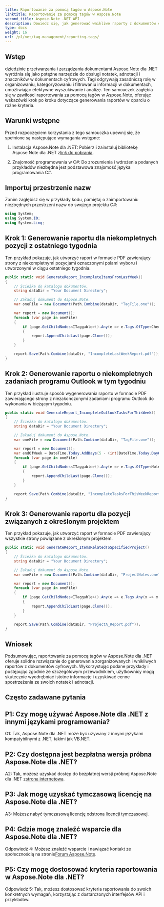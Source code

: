 ```yaml
---
title: Raportowanie za pomocą tagów w Aspose.Note
linktitle: Raportowanie za pomocą tagów w Aspose.Note
second_title: Aspose.Note .NET API
description: Dowiedz się, jak generować wnikliwe raporty z dokumentów cyfrowych za pomocą Aspose.Note dla .NET. Dostarczono przewodnik krok po kroku.
type: docs
weight: 16
url: /pl/net/tag-management/reporting-tags/
---
```

## Wstęp

dziedzinie przetwarzania i zarządzania dokumentami Aspose.Note dla .NET wyróżnia się jako potężne narzędzie do obsługi notatek, adnotacji i znaczników w dokumentach cyfrowych. Tagi odgrywają zasadniczą rolę w organizowaniu, kategoryzowaniu i filtrowaniu informacji w dokumentach, umożliwiając efektywne wyszukiwanie i analizę. Ten samouczek zagłębia się w zawiłości raportowania za pomocą tagów w Aspose.Note, oferując wskazówki krok po kroku dotyczące generowania raportów w oparciu o różne kryteria.

## Warunki wstępne

Przed rozpoczęciem korzystania z tego samouczka upewnij się, że spełnione są następujące wymagania wstępne:

1.  Instalacja Aspose.Note dla .NET: Pobierz i zainstaluj bibliotekę Aspose.Note dla .NET z[link do pobrania](https://releases.aspose.com/note/net/).
   
2. Znajomość programowania w C#: Do zrozumienia i wdrożenia podanych przykładów niezbędna jest podstawowa znajomość języka programowania C#.

## Importuj przestrzenie nazw

Zanim zagłębisz się w przykłady kodu, pamiętaj o zaimportowaniu niezbędnych przestrzeni nazw do swojego projektu C#:

```csharp
using System;
using System.IO;
using System.Linq;
```

## Krok 1: Generowanie raportu dla niekompletnych pozycji z ostatniego tygodnia

Ten przykład pokazuje, jak utworzyć raport w formacie PDF zawierający strony z niekompletnymi pozycjami oznaczonymi polami wyboru i utworzonymi w ciągu ostatniego tygodnia.

```csharp
public static void GenerateReport_IncompleteItemsFromLastWeek()
{
    // Ścieżka do katalogu dokumentów.
    string dataDir = "Your Document Directory";

    // Załaduj dokument do Aspose.Note.
    var oneFile = new Document(Path.Combine(dataDir, "TagFile.one"));

    var report = new Document();
    foreach (var page in oneFile)
    {
        if (page.GetChildNodes<ITaggable>().Any(e => e.Tags.OfType<CheckBox>().Any(x => !x.Checked && DateTime.UtcNow.Subtract(TimeSpan.FromDays(7)) <= x.CreationTime)))
        {
            report.AppendChildLast(page.Clone());
        }
    }

    report.Save(Path.Combine(dataDir, "IncompleteLastWeekReport.pdf"));
}
```

## Krok 2: Generowanie raportu o niekompletnych zadaniach programu Outlook w tym tygodniu

Ten przykład ilustruje sposób wygenerowania raportu w formacie PDF zawierającego strony z niezakończonymi zadaniami programu Outlook do wykonania w bieżącym tygodniu.

```csharp
public static void GenerateReport_IncompleteOutlookTasksForThisWeek()
{
    // Ścieżka do katalogu dokumentów.
    string dataDir = "Your Document Directory";

    // Załaduj dokument do Aspose.Note.
    var oneFile = new Document(Path.Combine(dataDir, "TagFile.one"));

    var report = new Document();
    var endOfWeek = DateTime.Today.AddDays(5 - (int)DateTime.Today.DayOfWeek);
    foreach (var page in oneFile)
    {
        if (page.GetChildNodes<ITaggable>().Any(e => e.Tags.OfType<NoteTask>().Any(x => !x.Checked && DateTime.UtcNow.Subtract(TimeSpan.FromDays(7)) <= x.CreationTime && x.DueDate <= endOfWeek)))
        {
            report.AppendChildLast(page.Clone());
        }
    }

    report.Save(Path.Combine(dataDir, "IncompleteTasksForThisWeekReport.pdf"));
}
```

## Krok 3: Generowanie raportu dla pozycji związanych z określonym projektem

Ten przykład pokazuje, jak utworzyć raport w formacie PDF zawierający wszystkie strony powiązane z określonym projektem.

```csharp
public static void GenerateReport_ItemsRelatedToSpecifiedProject()
{
    // Ścieżka do katalogu dokumentów.
    string dataDir = "Your Document Directory";

    // Załaduj dokument do Aspose.Note.
    var oneFile = new Document(Path.Combine(dataDir, "ProjectNotes.one"));

    var report = new Document();
    foreach (var page in oneFile)
    {
        if (page.GetChildNodes<ITaggable>().Any(e => e.Tags.Any(x => x.Label.Contains("Project A"))))
        {
            report.AppendChildLast(page.Clone());
        }
    }

    report.Save(Path.Combine(dataDir, "ProjectA_Report.pdf"));
}
```

## Wniosek

Podsumowując, raportowanie za pomocą tagów w Aspose.Note dla .NET oferuje solidne rozwiązanie do generowania zorganizowanych i wnikliwych raportów z dokumentów cyfrowych. Wykorzystując podane przykłady i postępując zgodnie ze szczegółowym przewodnikiem, użytkownicy mogą skutecznie wyodrębniać istotne informacje i uzyskiwać cenne spostrzeżenia ze swoich notatek i adnotacji.

## Często zadawane pytania

## P1: Czy mogę używać Aspose.Note dla .NET z innymi językami programowania?

O1: Tak, Aspose.Note dla .NET może być używany z innymi językami kompatybilnymi z .NET, takimi jak VB.NET.

## P2: Czy dostępna jest bezpłatna wersja próbna Aspose.Note dla .NET?

A2: Tak, możesz uzyskać dostęp do bezpłatnej wersji próbnej Aspose.Note dla .NET z[strona internetowa](https://releases.aspose.com/).

## P3: Jak mogę uzyskać tymczasową licencję na Aspose.Note dla .NET?

 A3: Możesz nabyć tymczasową licencję od[strona licencji tymczasowej](https://purchase.aspose.com/temporary-license/).

## P4: Gdzie mogę znaleźć wsparcie dla Aspose.Note dla .NET?

 Odpowiedź 4: Możesz znaleźć wsparcie i nawiązać kontakt ze społecznością na stronie[Forum Aspose.Note](https://forum.aspose.com/c/note/28).

## P5: Czy mogę dostosować kryteria raportowania w Aspose.Note dla .NET?

Odpowiedź 5: Tak, możesz dostosować kryteria raportowania do swoich konkretnych wymagań, korzystając z dostarczonych interfejsów API i przykładów.
